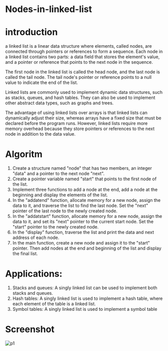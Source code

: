 # Nodes-in-linked-list
# introduction
a linked list is a linear data structure where elements, called nodes, are connected through pointers or references to form a sequence. Each node in a linked list contains two parts: a data field that stores the element's value, and a pointer or reference that points to the next node in the sequence.

The first node in the linked list is called the head node, and the last node is called the tail node. The tail node's pointer or reference points to a null value to indicate the end of the list.

Linked lists are commonly used to implement dynamic data structures, such as stacks, queues, and hash tables. They can also be used to implement other abstract data types, such as graphs and trees.

The advantage of using linked lists over arrays is that linked lists can dynamically adjust their size, whereas arrays have a fixed size that must be declared before the program runs. However, linked lists require more memory overhead because they store pointers or references to the next node in addition to the data value.
# Algoritm 
1. Create a structure named "node" that has two members, an integer "data" and a pointer to the next node "next".
2. Create a pointer variable named "start" that points to the first node of the list.
3. Implement three functions to add a node at the end, add a node at the beginning and display the elements of the list.
4. In the "addatend" function, allocate memory for a new node, assign the data to it, and traverse the list to find the last node. Set the "next" pointer of the last node to the newly created node.
5. In the "addatstart" function, allocate memory for a new node, assign the data to it, and set its "next" pointer to the current start node. Set the "start" pointer to the newly created node.
6. In the "display" function, traverse the list and print the data and next address of each node.
7. In the main function, create a new node and assign it to the "start" pointer. Then add nodes at the end and beginning of the list and display the final list.
# Applications:
1. Stacks and queues: A singly linked list can be used to implement both stacks and queues.
2. Hash tables: A singly linked list is used to implement a hash table, where each element of the table is a linked list.
3. Symbol tables: A singly linked list is used to implement a symbol table
# Screenshot
![p1](https://user-images.githubusercontent.com/126184012/234283000-09224512-549f-4c19-a642-fffd72ffa9eb.png)
